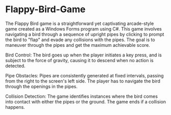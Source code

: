 # Flappy-Bird-Game

The Flappy Bird game is a straightforward yet captivating arcade-style game created as a Windows Forms program using C#. This game involves navigating a bird through a sequence of upright pipes by clicking to prompt the bird to "flap" and evade any collisions with the pipes. The goal is to maneuver through the pipes and get the maximum achievable score.

Bird Control: The bird goes up when the player initiates a key press, and is subject to the force of gravity, causing it to descend when no action is detected.

Pipe Obstacles: Pipes are consistently generated at fixed intervals, passing from the right to the screen's left side. The player has to navigate the bird through the openings in the pipes.

Collision Detection: The game identifies instances where the bird comes into contact with either the pipes or the ground. The game ends if a collision happens.

